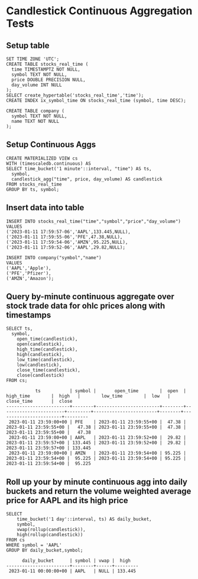 # Candlestick Continuous Aggregation Tests

## Setup table
```SQL,non-transactional,ignore-output
SET TIME ZONE 'UTC';
CREATE TABLE stocks_real_time (
  time TIMESTAMPTZ NOT NULL,
  symbol TEXT NOT NULL,
  price DOUBLE PRECISION NULL,
  day_volume INT NULL
);
SELECT create_hypertable('stocks_real_time','time');
CREATE INDEX ix_symbol_time ON stocks_real_time (symbol, time DESC);

CREATE TABLE company (
  symbol TEXT NOT NULL,
  name TEXT NOT NULL
);
```

## Setup Continuous Aggs
```SQL,non-transactional,ignore-output
CREATE MATERIALIZED VIEW cs
WITH (timescaledb.continuous) AS
SELECT time_bucket('1 minute'::interval, "time") AS ts,
  symbol,
  candlestick_agg("time", price, day_volume) AS candlestick
FROM stocks_real_time
GROUP BY ts, symbol;
```

## Insert data into table
```SQL,non-transactional,ignore-output
INSERT INTO stocks_real_time("time","symbol","price","day_volume")
VALUES
('2023-01-11 17:59:57-06','AAPL',133.445,NULL),
('2023-01-11 17:59:55-06','PFE',47.38,NULL),
('2023-01-11 17:59:54-06','AMZN',95.225,NULL),
('2023-01-11 17:59:52-06','AAPL',29.82,NULL);
```

```SQL,non-transactional,ignore-output
INSERT INTO company("symbol","name")
VALUES
('AAPL','Apple'),
('PFE','Pfizer'),
('AMZN','Amazon');
```
## Query by-minute continuous aggregate over stock trade data for ohlc prices along with timestamps 

```SQL,non-transactional,ignore-output
SELECT ts,
  symbol,
    open_time(candlestick),
    open(candlestick),
    high_time(candlestick),
    high(candlestick),
    low_time(candlestick),
    low(candlestick),
    close_time(candlestick),
    close(candlestick)
FROM cs;
```

```output
           ts           | symbol |       open_time        |  open  |       high_time        |  high   |        low_time        |  low   |       close_time       |  close
------------------------+--------+------------------------+--------+------------------------+---------+------------------------+--------+------------------------+---------
 2023-01-11 23:59:00+00 | PFE    | 2023-01-11 23:59:55+00 |  47.38 | 2023-01-11 23:59:55+00 |   47.38 | 2023-01-11 23:59:55+00 |  47.38 | 2023-01-11 23:59:55+00 |   47.38
 2023-01-11 23:59:00+00 | AAPL   | 2023-01-11 23:59:52+00 |  29.82 | 2023-01-11 23:59:57+00 | 133.445 | 2023-01-11 23:59:52+00 |  29.82 | 2023-01-11 23:59:57+00 | 133.445
 2023-01-11 23:59:00+00 | AMZN   | 2023-01-11 23:59:54+00 | 95.225 | 2023-01-11 23:59:54+00 |  95.225 | 2023-01-11 23:59:54+00 | 95.225 | 2023-01-11 23:59:54+00 |  95.225
```

## Roll up your by minute continuous agg into daily buckets and return the volume weighted average price for AAPL and its high price

```SQL,non-transactional,ignore-output
SELECT
    time_bucket('1 day'::interval, ts) AS daily_bucket,
    symbol,
    vwap(rollup(candlestick)),
	high(rollup(candlestick))
FROM cs
WHERE symbol = 'AAPL'
GROUP BY daily_bucket,symbol;
```

```output
      daily_bucket      | symbol | vwap |  high
------------------------+--------+------+---------
 2023-01-11 00:00:00+00 | AAPL   | NULL | 133.445
```
